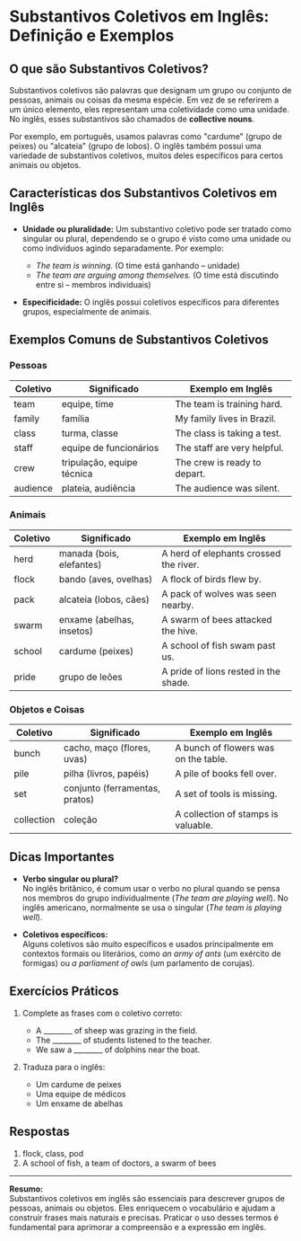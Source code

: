 
# Substantivos Coletivos em Inglês: Definição e Exemplos

## O que são Substantivos Coletivos?

Substantivos coletivos são palavras que designam um grupo ou conjunto de pessoas, animais ou coisas da mesma espécie. Em vez de se referirem a um único elemento, eles representam uma coletividade como uma unidade. No inglês, esses substantivos são chamados de **collective nouns**.

Por exemplo, em português, usamos palavras como "cardume" (grupo de peixes) ou "alcateia" (grupo de lobos). O inglês também possui uma variedade de substantivos coletivos, muitos deles específicos para certos animais ou objetos.

## Características dos Substantivos Coletivos em Inglês

- **Unidade ou pluralidade:** Um substantivo coletivo pode ser tratado como singular ou plural, dependendo se o grupo é visto como uma unidade ou como indivíduos agindo separadamente. Por exemplo:
  - *The team is winning.* (O time está ganhando – unidade)
  - *The team are arguing among themselves.* (O time está discutindo entre si – membros individuais)

- **Especificidade:** O inglês possui coletivos específicos para diferentes grupos, especialmente de animais.

## Exemplos Comuns de Substantivos Coletivos

### Pessoas

| Coletivo      | Significado                | Exemplo em Inglês                |
|---------------|---------------------------|----------------------------------|
| team          | equipe, time              | The team is training hard.       |
| family        | família                   | My family lives in Brazil.       |
| class         | turma, classe             | The class is taking a test.      |
| staff         | equipe de funcionários    | The staff are very helpful.      |
| crew          | tripulação, equipe técnica| The crew is ready to depart.     |
| audience      | plateia, audiência        | The audience was silent.         |

### Animais

| Coletivo      | Significado                | Exemplo em Inglês                |
|---------------|---------------------------|----------------------------------|
| herd          | manada (bois, elefantes)  | A herd of elephants crossed the river. |
| flock         | bando (aves, ovelhas)     | A flock of birds flew by.        |
| pack          | alcateia (lobos, cães)    | A pack of wolves was seen nearby.|
| swarm         | enxame (abelhas, insetos) | A swarm of bees attacked the hive.|
| school        | cardume (peixes)          | A school of fish swam past us.   |
| pride         | grupo de leões            | A pride of lions rested in the shade.|

### Objetos e Coisas

| Coletivo      | Significado                | Exemplo em Inglês                |
|---------------|---------------------------|----------------------------------|
| bunch         | cacho, maço (flores, uvas)| A bunch of flowers was on the table.|
| pile          | pilha (livros, papéis)    | A pile of books fell over.       |
| set           | conjunto (ferramentas, pratos)| A set of tools is missing.   |
| collection    | coleção                   | A collection of stamps is valuable.|

## Dicas Importantes

- **Verbo singular ou plural?**  
  No inglês britânico, é comum usar o verbo no plural quando se pensa nos membros do grupo individualmente (*The team are playing well*). No inglês americano, normalmente se usa o singular (*The team is playing well*).

- **Coletivos específicos:**  
  Alguns coletivos são muito específicos e usados principalmente em contextos formais ou literários, como *an army of ants* (um exército de formigas) ou *a parliament of owls* (um parlamento de corujas).

## Exercícios Práticos

1. Complete as frases com o coletivo correto:
   - A ________ of sheep was grazing in the field.
   - The ________ of students listened to the teacher.
   - We saw a ________ of dolphins near the boat.

2. Traduza para o inglês:
   - Um cardume de peixes
   - Uma equipe de médicos
   - Um enxame de abelhas

## Respostas

1. flock, class, pod
2. A school of fish, a team of doctors, a swarm of bees

---

**Resumo:**  
Substantivos coletivos em inglês são essenciais para descrever grupos de pessoas, animais ou objetos. Eles enriquecem o vocabulário e ajudam a construir frases mais naturais e precisas. Praticar o uso desses termos é fundamental para aprimorar a compreensão e a expressão em inglês.
```
